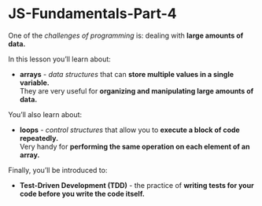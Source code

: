 # JS-Fundamentals-Part-4

One of the *challenges of programming* is: dealing with **large amounts of data.**

In this lesson you’ll learn about:
<ul>
<li><strong>arrays</strong> - <em>data structures</em> that can <strong>store multiple values in a single variable.</strong><br>
They are very useful for <strong>organizing and manipulating large amounts of data.</strong></li>
</ul>

You’ll also learn about:
<ul>
<li><strong>loops</strong> - <em>control structures</em> that allow you to <strong>execute a block of code repeatedly.</strong><br>
Very handy for <strong>performing the same operation on each element of an array.</strong></li> 
</ul>

Finally, you’ll be introduced to:
<ul>
<li><strong>Test-Driven Development (TDD)</strong> - the practice of <strong>writing tests for your code before you write the code itself.</strong></li>
</ul>



